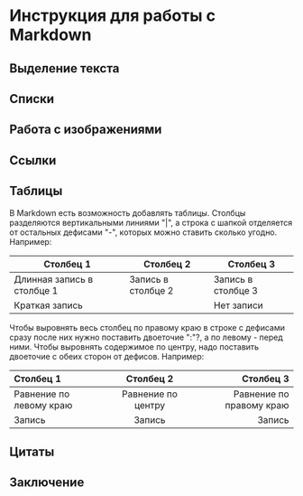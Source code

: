 # Инструкция для работы с Markdown

## Выделение текста

## Списки

## Работа с изображениями

## Ссылки

## Таблицы

В Markdown есть возможность добавлять таблицы. Столбцы разделяются вертикальными линиями "|", а строка с шапкой отделяется от остальных дефисами "-", которых можно ставить сколько угодно. Например:

|Столбец 1|Столбец 2|Столбец 3|
|--|---------|-----|
|Длинная запись в столбце 1|Запись в столбце 2|Запись в столбце 3|
|Краткая запись| |Нет записи|

Чтобы выровнять весь столбец по правому краю в строке с дефисами сразу после них нужно поставить двоеточие ":"?, а по левому - перед ними. Чтобы выровнять содержимое по центру, надо поставить двоеточие с обеих сторон от дефисов. Например:

|Столбец 1|Столбец 2|Столбец 3|
|:--|:---------:|------:|
|Равнение по левому краю|Равнение по центру|Равнение по правому краю|
|Запись|Запись|Запись|

## Цитаты

## Заключение